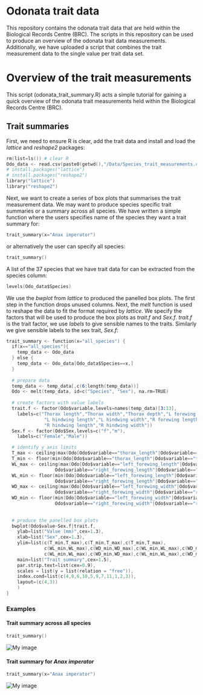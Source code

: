 Odonata trait data
==================
This repository contains the odonata trait data that are held within the Biological Records 
Centre (BRC). The scripts in this repository can be used to produce an overview of the odonata 
trait data measurements. Additionally, we have uploaded a script that combines the trait 
measurement data to the single value per trait data set.


Overview of the trait measurements 
==================================
This script (odonata_trait_summary.R) acts a simple tutorial for gaining a quick overview of the 
odonata trait measurements held within the Biological Records Centre (BRC).


Trait summaries
---------------
First, we need to ensure R is clear, add the trait data and install and load the *lattice* 
and *reshape2* packages:

```s
rm(list=ls()) # clear R
Odo_data <- read.csv(paste0(getwd(),"/Data/Species_trait_measurements.csv"),header=T) 
# install.packages("lattice")
# install.packages("reshape2")
library("lattice")
library("reshape2")
```

Next, we want to create a series of box plots that summarises the trait measurement data. We may
want to produce species specific trait summaries or a summary across all species. We have written
a simple function where the users specifies name of the species they want a trait summary for: 
```s
trait_summary(x="Anax imperator")
```

or alternatively the user can specify all species:
```s
trait_summary()
```

A list of the 37 species that we have trait data for can be extracted from the species column:
```s
levels(Odo_data$Species)
```

We use the *bwplot* from *lattice* to produced the panelled box plots.  The first step in the 
function drops unused columns.  Next, the *melt* function is used to reshape the data to fit 
the format required by *lattice*. We specify the factors that will be used to produce the box 
plots as *trait.f* and *Sex.f*. *trait.f* is the trait factor, we use *labels* to give sensible 
names to the traits.  Similarly we give sensible labels to the sex trait, *Sex.f*:
```s
trait_summary <- function(x="all_species") {
  if(x=="all_species"){
    temp_data <- Odo_data
  } else {
    temp_data <- Odo_data[Odo_data$Species==x,]
  }
  
  # prepare data
  temp_data <- temp_data[,c(6:length(temp_data))]
  Odo <- melt(temp_data, id=c("Species", "Sex"), na.rm=TRUE)
  
  # create factors with value labels
  trait.f <- factor(Odo$variable,levels=names(temp_data)[3:13],
    labels=c("Thorax length","Thorax width","Thorax depth","L forewing length","L forewing width",
              "L hindwing length","L hindwing width","R forewing length","R forewing width",
              "R hindwing length","R hindwing width"))
  Sex.f <- factor(Odo$Sex,levels=c("f","m"),
    labels=c("Female","Male"))

  # identify y axis limits
  T_max <- ceiling(max(Odo[Odo$variable=="thorax_length"|Odo$variable=="thorax_width"|Odo$variable=="thorax_depth","value"]))
  T_min <- floor(min(Odo[Odo$variable=="thorax_length"|Odo$variable=="thorax_width"|Odo$variable=="thorax_depth","value"]))
  WL_max <- ceiling(max(Odo[Odo$variable=="left_forewing_length"|Odo$variable=="left_hindwing_length"|
                  Odo$variable=="right_forewing_length"|Odo$variable=="right_forewing_length","value"]))
  WL_min <- floor(min(Odo[Odo$variable=="left_forewing_length"|Odo$variable=="left_hindwing_length"|
                  Odo$variable=="right_forewing_length"|Odo$variable=="right_forewing_length","value"]))
  WD_max <- ceiling(max(Odo[Odo$variable=="left_forewing_width"|Odo$variable=="left_hindwing_width"|
                  Odo$variable=="right_forewing_width"|Odo$variable=="right_forewing_width","value"]))
  WD_min <- floor(min(Odo[Odo$variable=="left_forewing_width"|Odo$variable=="left_hindwing_width"|
                  Odo$variable=="right_forewing_width"|Odo$variable=="right_forewing_width","value"]))
  
  
  # produce the panelled box plots
  bwplot(Odo$value~Sex.f|trait.f,
    ylab=list("Value (mm)",cex=1.3), 
    xlab=list("Sex",cex=1.3),
    ylim=list(c(T_min,T_max),c(T_min,T_max),c(T_min,T_max),
              c(WL_min,WL_max),c(WD_min,WD_max),c(WL_min,WL_max),c(WD_min,WD_max),
              c(WL_min,WL_max),c(WD_min,WD_max),c(WL_min,WL_max),c(WD_min,WD_max)),
    main=list("Trait summary",cex=1.5),
    par.strip.text=list(cex=0.9),
    scales = list(y = list(relation = "free")),
    index.cond=list(c(4,8,6,10,5,9,7,11,1,2,3)),
    layout=(c(4,3))
    )  
}
```

### Examples
#### Trait summary across all species
```s
trait_summary()
```
![My image](BiologicalRecordsCentre.github.com/Odonata_traits/All_species_trait_summary.jpg)

#### Trait summary for *Anax imperator*
```s
trait_summary(x="Anax imperator")
```
![My image](BiologicalRecordsCentre.github.com/Odonata_traits/Anax_imperator_trait_summary.jpg)
